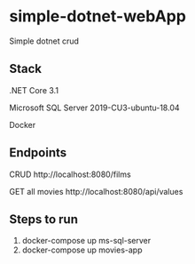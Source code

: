 # simple-dotnet-webApp
Simple dotnet crud

## Stack

.NET Core 3.1

Microsoft SQL Server 2019-CU3-ubuntu-18.04

Docker

## Endpoints

CRUD http://localhost:8080/films

GET all movies http://localhost:8080/api/values

## Steps to run
1) docker-compose up ms-sql-server
2) docker-compose up movies-app
